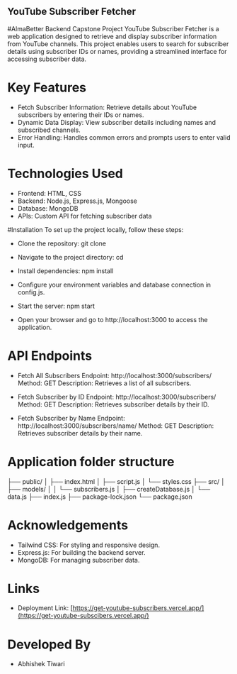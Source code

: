 ## YouTube Subscriber Fetcher

#AlmaBetter Backend Capstone Project
YouTube Subscriber Fetcher is a web application designed to retrieve and display subscriber information from YouTube channels. This project enables users to search for subscriber details using subscriber IDs or names, providing a streamlined interface for accessing subscriber data.

# Key Features
* Fetch Subscriber Information: Retrieve details about YouTube subscribers by entering their IDs or names.
* Dynamic Data Display: View subscriber details including names and subscribed channels.
* Error Handling: Handles common errors and prompts users to enter valid input.
# Technologies Used
* Frontend: HTML, CSS
* Backend: Node.js, Express.js, Mongoose
* Database: MongoDB
* APIs: Custom API for fetching subscriber data

#Installation
 To set up the project locally, follow these steps:

* Clone the repository:
  git clone <repository-url>

* Navigate to the project directory:
  cd <project-directory>

* Install dependencies:
  npm install

* Configure your environment variables and database connection in config.js.

* Start the server:
  npm start

* Open your browser and go to http://localhost:3000 to access the application.

# API Endpoints

* Fetch All Subscribers
  Endpoint: http://localhost:3000/subscribers/
  Method: GET
  Description: Retrieves a list of all subscribers.

* Fetch Subscriber by ID
  Endpoint: http://localhost:3000/subscribers/
  Method: GET
  Description: Retrieves subscriber details by their ID.

* Fetch Subscriber by Name
  Endpoint: http://localhost:3000/subscribers/name/
  Method: GET
  Description: Retrieves subscriber details by their name.

# Application folder structure

├── public/
│   ├── index.html
│   ├── script.js
│   └── styles.css
├── src/
│   ├── models/
│   │   └── subscribers.js
│   ├── createDatabase.js
│   └── data.js
├── index.js
├── package-lock.json
└── package.json


# Acknowledgements
* Tailwind CSS: For styling and responsive design.
* Express.js: For building the backend server.
* MongoDB: For managing subscriber data.

# Links
* Deployment Link: [https://get-youtube-subscribers.vercel.app/](https://get-youtube-subscibers.vercel.app/)

# Developed By
* Abhishek Tiwari
